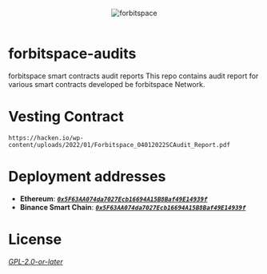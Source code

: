 </br>
    <div align="center">
    <img src="https://forbitspace.com/logo-forbitspace.png" width="" alt="forbitspace"/>
    </div>
</br>

# forbitspace-audits
forbitspace smart contracts audit reports
This repo contains audit report for various smart contracts developed be forbitspace Network.


# Vesting Contract
    https://hacken.io/wp-content/uploads/2022/01/Forbitspace_04012022SCAudit_Report.pdf


# Deployment addresses
- **Ethereum**: **_[`0x5F63AA074da7027Ecb16694A15B8Baf49E14939f`](https://etherscan.io/address/0x5F63AA074da7027Ecb16694A15B8Baf49E14939f#code)_**
- **Binance Smart Chain**: **_[`0x5F63AA074da7027Ecb16694A15B8Baf49E14939f`](https://bscscan.com/address/0x5F63AA074da7027Ecb16694A15B8Baf49E14939f#code)_**


# License
_[GPL-2.0-or-later](https://spdx.org/licenses/GPL-2.0-or-later.html)_
